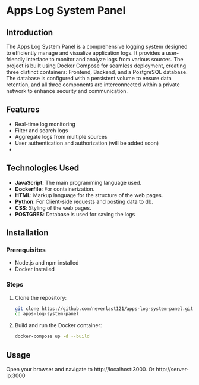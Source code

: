 # Apps Log System Panel

## Introduction

The Apps Log System Panel is a comprehensive logging system designed to efficiently manage and visualize application logs. It provides a user-friendly interface to monitor and analyze logs from various sources. The project is built using Docker Compose for seamless deployment, creating three distinct containers: Frontend, Backend, and a PostgreSQL database. The database is configured with a persistent volume to ensure data retention, and all three components are interconnected within a private network to enhance security and communication.

## Features

- Real-time log monitoring
- Filter and search logs
- Aggregate logs from multiple sources
- User authentication and authorization (will be added soon)
-

## Technologies Used

- **JavaScript**: The main programming language used.
- **Dockerfile**: For containerization.
- **HTML**: Markup language for the structure of the web pages.
- **Python**: For Client-side requests and posting data to db.
- **CSS**: Styling of the web pages.
- **POSTGRES**: Database is used for saving the logs

## Installation

### Prerequisites

- Node.js and npm installed
- Docker installed

### Steps

1. Clone the repository:

   ```sh
   git clone https://github.com/neverlast121/apps-log-system-panel.git
   cd apps-log-system-panel
   ```

2. Build and run the Docker container:
   ```sh
   docker-compose up -d --build
   ```

## Usage

Open your browser and navigate to http://localhost:3000. Or http://server-ip:3000
